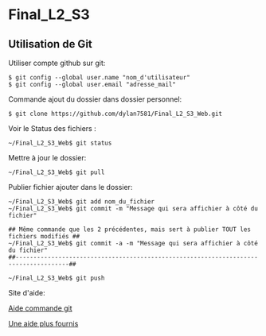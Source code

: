 # Final_L2_S3

## Utilisation de Git

Utiliser compte github sur git:

	$ git config --global user.name "nom_d'utilisateur"
	$ git config --global user.email "adresse_mail"

Commande ajout du dossier dans dossier personnel:

	$ git clone https://github.com/dylan7581/Final_L2_S3_Web.git

Voir le Status des fichiers :

	~/Final_L2_S3_Web$ git status

Mettre à jour le dossier:

	~/Final_L2_S3_Web$ git pull

Publier fichier ajouter dans le dossier:

	~/Final_L2_S3_Web$ git add nom_du_fichier
	~/Final_L2_S3_Web$ git commit -m "Message qui sera affichier à côté du fichier"
	
	## Même commande que les 2 précédentes, mais sert à publier TOUT les fichiers modifiés ##
	~/Final_L2_S3_Web$ git commit -a -m "Message qui sera affichier à côté du fichier"
	##-------------------------------------------------------------------------------------##
	
	~/Final_L2_S3_Web$ git push

Site d'aide:

[Aide commande git](https://gist.github.com/acquelito/8596717)


[Une aide plus fournis](https://git-scm.com/book/fr/v2)
